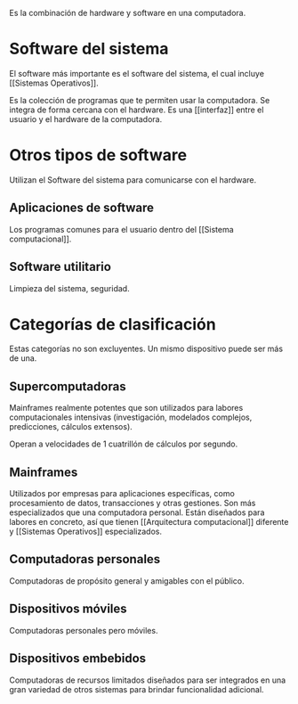 Es la combinación de hardware y software en una computadora. 

# Software del sistema
El software más importante es el software del sistema, el cual incluye [[Sistemas Operativos]].  

Es la colección de programas que te permiten usar la computadora. Se integra de forma cercana con el hardware. Es una [[interfaz]] entre el usuario y el hardware de la computadora. 

# Otros tipos de software
Utilizan el Software del sistema para comunicarse con el hardware.
## Aplicaciones de software
Los programas comunes para el usuario dentro del [[Sistema computacional]]. 

## Software utilitario
Limpieza del sistema, seguridad. 


# Categorías de clasificación
Estas categorías no son excluyentes. Un mismo dispositivo puede ser más de una.

## Supercomputadoras
Mainframes realmente potentes que son utilizados para labores computacionales intensivas (investigación, modelados complejos, predicciones, cálculos extensos).

Operan a velocidades de 1 cuatrillón de cálculos por segundo. 

## Mainframes
Utilizados por empresas para aplicaciones específicas, como procesamiento de datos, transacciones y otras gestiones. Son más especializados que una computadora personal. Están diseñados para labores en concreto, así que tienen [[Arquitectura computacional]] diferente y [[Sistemas Operativos]] especializados.

## Computadoras personales
Computadoras de propósito general y amigables con el público. 

## Dispositivos móviles
Computadoras personales pero móviles.

## Dispositivos embebidos
Computadoras de recursos limitados diseñados para ser integrados en una gran variedad de otros sistemas para brindar funcionalidad adicional.
